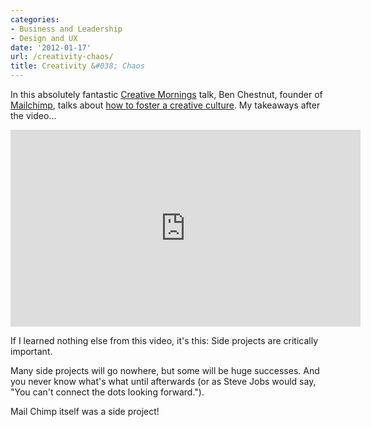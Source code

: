 ```yaml
---
categories:
- Business and Leadership
- Design and UX
date: '2012-01-17'
url: /creativity-chaos/
title: Creativity &#038; Chaos
---
```


In this absolutely fantastic <a href="http://www.creativemornings.com/">Creative Mornings</a> talk, Ben Chestnut, founder of <a href="http://mailchimp.com/">Mailchimp</a>, talks about <a href="http://vimeo.com/34081566">how to foster a creative culture</a>. My takeaways after the video...

<iframe class="alignc" src="https://player.vimeo.com/video/34081566" width="560" height="315" frameborder="0" webkitAllowFullScreen mozallowfullscreen allowFullScreen></iframe>

If I learned nothing else from this video, it's this: Side projects are critically important.

Many side projects will go nowhere, but some will be huge successes. And you never know what's what until afterwards (or as Steve Jobs would say, "You can't connect the dots looking forward.").

Mail Chimp itself was a side project!